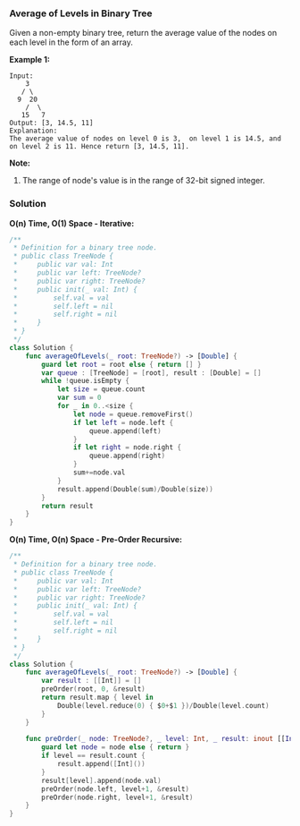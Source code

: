 
### Average of Levels in Binary Tree

Given a non-empty binary tree, return the average value of the nodes on each level in the form of an array.

__Example 1:__
```
Input:
    3
   / \
  9  20
    /  \
   15   7
Output: [3, 14.5, 11]
Explanation:
The average value of nodes on level 0 is 3,  on level 1 is 14.5, and on level 2 is 11. Hence return [3, 14.5, 11].
```

__Note:__
1. The range of node's value is in the range of 32-bit signed integer.

### Solution
__O(n) Time, O(1) Space - Iterative:__
```Swift
/**
 * Definition for a binary tree node.
 * public class TreeNode {
 *     public var val: Int
 *     public var left: TreeNode?
 *     public var right: TreeNode?
 *     public init(_ val: Int) {
 *         self.val = val
 *         self.left = nil
 *         self.right = nil
 *     }
 * }
 */
class Solution {
    func averageOfLevels(_ root: TreeNode?) -> [Double] {
        guard let root = root else { return [] }
        var queue : [TreeNode] = [root], result : [Double] = []
        while !queue.isEmpty {
            let size = queue.count
            var sum = 0
            for _ in 0..<size {
                let node = queue.removeFirst()
                if let left = node.left {
                    queue.append(left)
                }
                if let right = node.right {
                    queue.append(right)
                }
                sum+=node.val
            }
            result.append(Double(sum)/Double(size))
        }
        return result
    }
}
```
__O(n) Time, O(n) Space - Pre-Order Recursive:__
```Swift
/**
 * Definition for a binary tree node.
 * public class TreeNode {
 *     public var val: Int
 *     public var left: TreeNode?
 *     public var right: TreeNode?
 *     public init(_ val: Int) {
 *         self.val = val
 *         self.left = nil
 *         self.right = nil
 *     }
 * }
 */
class Solution {
    func averageOfLevels(_ root: TreeNode?) -> [Double] {
        var result : [[Int]] = []
        preOrder(root, 0, &result)
        return result.map { level in
            Double(level.reduce(0) { $0+$1 })/Double(level.count)
        }
    }
    
    func preOrder(_ node: TreeNode?, _ level: Int, _ result: inout [[Int]]) {
        guard let node = node else { return }
        if level == result.count {
            result.append([Int]())
        }
        result[level].append(node.val)
        preOrder(node.left, level+1, &result)
        preOrder(node.right, level+1, &result)
    }
}
```